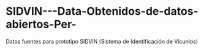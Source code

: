 # SIDVIN---Data-Obtenidos-de-datos-abiertos-Per-
Datos fuentes para prototipo SIDVIN (Sistema de Identificación de Vícunlos)
